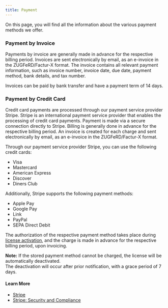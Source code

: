 ```yaml
---
title: Payment
---
```

On this page, you will find all the information about the various payment methods we offer.

### Payment by Invoice

Payments by invoice are generally made in advance for the respective billing period. Invoices are sent electronically by email, as an e-invoice in the ZUGFeRD/Factur-X format. The invoice contains all relevant payment information, such as invoice number, invoice date, due date, payment method, bank details, and tax number.

Invoices can be paid by bank transfer and have a payment term of 14 days.

### Payment by Credit Card

Credit card payments are processed through our payment service provider Stripe. Stripe is an international payment service provider that enables the processing of credit card payments. Payment is made via a secure connection directly to Stripe. Billing is generally done in advance for the respective billing period.
An invoice is created for each charge and sent electronically by email, as an e-invoice in the ZUGFeRD/Factur-X format.

Through our payment service provider Stripe, you can use the following credit cards:

- Visa
- Mastercard
- American Express
- Discover
- Diners Club

Additionally, Stripe supports the following payment methods:

- Apple Pay
- Google Pay
- Link
- PayPal
- SEPA Direct Debit

The authorization of the respective payment method takes place during [license activation](../license-management/activate-license.md), and the charge is made in advance for the respective billing period, upon invoicing.

<div class="alert alert-info">
    <i class="fa-duotone fa-thin fa-lightbulb fa-lg" style="--fa-secondary-color: #00b7c3; --fa-primary-color: #111111;"></i> <strong>Note:</strong> If the stored payment method cannot be charged, the license will be automatically deactivated.<br>The deactivation will occur after prior notification, with a grace period of 7 days.
</div>

#### Learn More

- [Stripe](https://stripe.com)
- [Stripe: Security and Compliance](https://stripe.com/security)